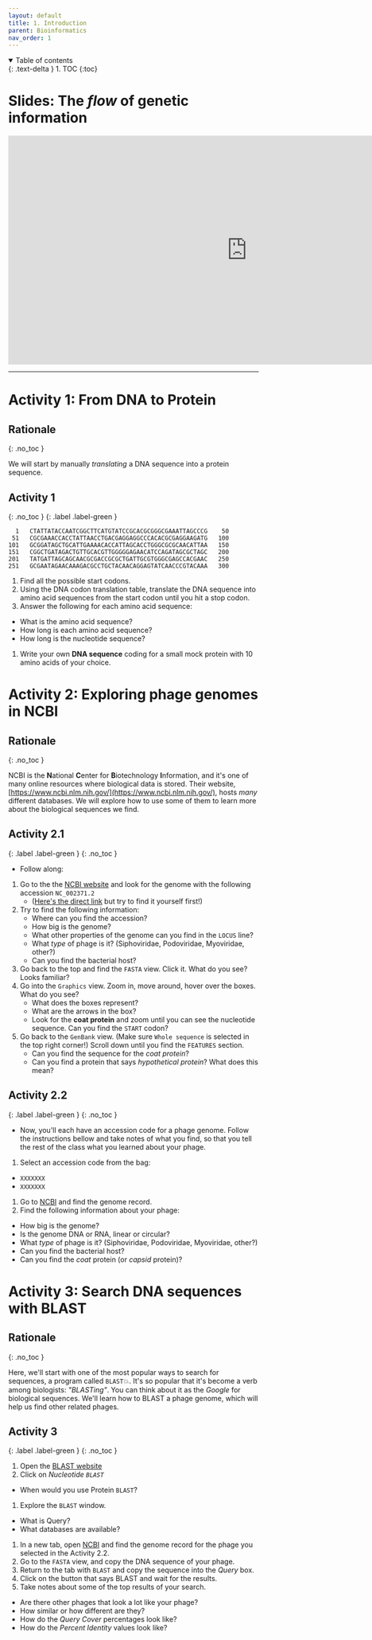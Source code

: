 ```yaml
---
layout: default
title: 1. Introduction
parent: Bioinformatics
nav_order: 1
---
```


<details open markdown="block">
  <summary>
    Table of contents
  </summary>
  {: .text-delta }
1. TOC
{:toc}
</details>


# Slides: The _flow_ of genetic information

<div class="responsive-wrap">

  <iframe src="https://docs.google.com/presentation/d/e/2PACX-1vQY5DniPktKcPpOtgSqnzS6i44-gPjSQbRzzpz3FJhYnnjaJIOLkCh4xgi9yTfl7yiVtqVU0CJsrzot/embed?start=false&loop=false&delayms=30000" frameborder="0" width="960" height="460" allowfullscreen="true" mozallowfullscreen="true" webkitallowfullscreen="true"></iframe>

</div>

---

# Activity 1: From DNA to Protein

## Rationale
{: .no_toc }

We will start by manually _translating_ a DNA sequence into a protein sequence. 

## Activity 1
{: .no_toc }
{: .label .label-green }

```
  1   CTATTATACCAATCGGCTTCATGTATCCGCACGCGGGCGAAATTAGCCCG    50
 51   CGCGAAACCACCTATTAACCTGACGAGGAGGCCCACACGCGAGGAAGATG   100
101   GCGGATAGCTGCATTGAAAACACCATTAGCACCTGGGCGCGCAACATTAA   150
151   CGGCTGATAGACTGTTGCACGTTGGGGGAGAACATCCAGATAGCGCTAGC   200
201   TATGATTAGCAGCAACGCGACCGCGCTGATTGCGTGGGCGAGCCACGAAC   250
251   GCGAATAGAACAAAGACGCCTGCTACAACAGGAGTATCAACCCGTACAAA   300
```

1. Find all the possible start codons.
1. Using the DNA codon translation table, translate the DNA sequence into amino acid sequences from the start codon until you hit a stop codon.
1. Answer the following for each amino acid sequence:
  - What is the amino acid sequence?
  - How long is each amino acid sequence?
  - How long is the nucleotide sequence?
1. Write your own **DNA sequence** coding for a small mock protein with 10 amino acids of your choice. 


# Activity 2: Exploring phage genomes in NCBI

## Rationale
{: .no_toc }

NCBI is the **N**ational **C**enter for **B**iotechnology **I**nformation, and it's one of many online resources where biological data is stored. Their website, [https://www.ncbi.nlm.nih.gov/](https://www.ncbi.nlm.nih.gov/), hosts *many* different databases. We will explore how to use some of them to learn more about the biological sequences we find.


## Activity 2.1
{: .label .label-green }
{: .no_toc }

- Follow along:

1. Go to the the [NCBI website](https://www.ncbi.nlm.nih.gov/) and look for the genome with the following accession `NC_002371.2`
    + ([Here's the direct link](https://www.ncbi.nlm.nih.gov/nuccore/NC_002371) but try to find it yourself first!)
1. Try to find the following information:
    + Where can you find the accession?
    + How big is the genome?
    + What other properties of the genome can you find in the `LOCUS` line?
    + What _type_ of phage is it? (Siphoviridae, Podoviridae, Myoviridae, other?) 
    + Can you find the bacterial host? 
1. Go back to the top and find the `FASTA` view. Click it. What do you see? Looks familiar?
1. Go into the `Graphics` view. Zoom in, move around, hover over the boxes. What do you see?
    + What does the boxes represent?
    + What are the arrows in the box?
    + Look for the **coat protein** and zoom until you can see the nucleotide sequence. Can you find the `START` codon?
1. Go back to the `GenBank` view. (Make sure `Whole sequence` is selected in the top right corner!) Scroll down until you find the `FEATURES` section.
    + Can you find the sequence for the _coat protein_?
    + Can you find a protein that says _hypothetical protein_? What does this mean?


## Activity 2.2
{: .label .label-green }
{: .no_toc }

- Now, you'll each have an accession code for a phage genome. Follow the instructions bellow and take notes of what you find, so that you tell the rest of the class what you learned about your phage.

1. Select an accession code from the bag:
  - `XXXXXXX`
  - `XXXXXXX`
1. Go to [NCBI](https://www.ncbi.nlm.nih.gov/) and find the genome record.
1. Find the following information about your phage:
  - How big is the genome?
  - Is the genome DNA or RNA, linear or circular?
  - What _type_ of phage is it? (Siphoviridae, Podoviridae, Myoviridae, other?)
  - Can you find the bacterial host?
  - Can you find the _coat_ protein (or _capsid_ protein)? 

# Activity 3: Search DNA sequences with BLAST

## Rationale
{: .no_toc }

Here, we'll start with one of the most popular ways to search for sequences, a program called `BLAST`💥. It's so popular that it's become a verb among biologists: _"BLASTing"_. You can think about it as the _Google_ for biological sequences. We'll learn how to BLAST a phage genome, which will help us find other related phages.


## Activity 3
{: .label .label-green }
{: .no_toc }

1. Open the [BLAST website](https://blast.ncbi.nlm.nih.gov/Blast.cgi)
1. Click on *Nucleotide `BLAST`*
  - When would you use Protein `BLAST`?
1. Explore the `BLAST` window.
  - What is Query?
  - What databases are available?
1. In a new tab, open [NCBI](https://www.ncbi.nlm.nih.gov/) and find the genome record for the phage you selected in the Activity 2.2.
1. Go to the `FASTA` view, and copy the DNA sequence of your phage.
1. Return to the tab with `BLAST` and copy the sequence into the *Query* box.
1. Click on the button that says BLAST and wait for the results.
1. Take notes about some of the top results of your search.
  - Are there other phages that look a lot like your phage?
  - How similar or how different are they?
  - How do the *Query Cover* percentages look like?
  - How do the *Percent Identity* values look like?
  


